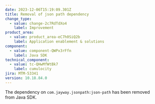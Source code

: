 ```yaml
---
date: 2023-12-06T15:19:09.301Z
title: Removal of json path dependency
change_type:
  - value: change-2c7RdTdXo4
    label: Improvement
product_area:
  - value: product_area-eC7h0SiQ2b
    label: Application enablement & solutions
component:
  - value: component-QWPx3rFfn
    label: Java SDK
technical_component:
  - value: tc-QHwMfWtBk7
    label: cumulocity
jira: MTM-53341
version: 10.18.84.0
---
```

The dependency on <code>com.jayway.jsonpath:json-path</code> has been removed from Java SDK.